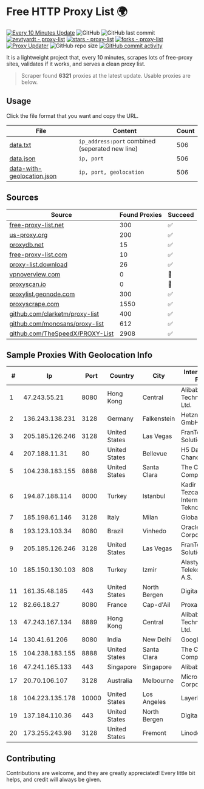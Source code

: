 
# Free HTTP Proxy List 🌍

[![Every 10 Minutes Update](https://github.com/mertguvencli/http-proxy-list/actions/workflows/main.yml/badge.svg?branch=main)](https://github.com/mertguvencli/http-proxy-list/actions/workflows/main.yml)
![GitHub](https://img.shields.io/github/license/mertguvencli/http-proxy-list)
![GitHub last commit](https://img.shields.io/github/last-commit/mertguvencli/http-proxy-list)
[![zevtyardt - proxy-list](https://img.shields.io/static/v1?label=zevtyardt&message=proxy-list&color=blue&logo=github)](https://github.com/zevtyardt/proxy-list "Go to GitHub repo")
[![stars - proxy-list](https://img.shields.io/github/stars/zevtyardt/proxy-list?style=social)](https://github.com/zevtyardt/proxy-list)
[![forks - proxy-list](https://img.shields.io/github/forks/zevtyardt/proxy-list?style=social)](https://github.com/zevtyardt/proxy-list)
[![Proxy Updater](https://github.com/zevtyardt/proxy-list/workflows/Proxy%20Updater/badge.svg)](https://github.com/zevtyardt/proxy-list/actions?query=workflow:"Proxy+Updater")
![GitHub repo size](https://img.shields.io/github/repo-size/zevtyardt/proxy-list)
[![GitHub commit activity](https://img.shields.io/github/commit-activity/m/zevtyardt/proxy-list?logo=commits)](https://github.com/zevtyardt/proxy-list/commits/main)

It is a lightweight project that, every 10 minutes, scrapes lots of free-proxy sites, validates if it works, and serves a clean proxy list.

> Scraper found **6321** proxies at the latest update. Usable proxies are below.

## Usage

Click the file format that you want and copy the URL.

|File|Content|Count|
|----|-------|-----|
|[data.txt](https://raw.githubusercontent.com/mertguvencli/http-proxy-list/main/proxy-list/data.txt)|`ip_address:port` combined (seperated new line)|506|
|[data.json](https://raw.githubusercontent.com/mertguvencli/http-proxy-list/main/proxy-list/data.json)|`ip, port`|506|
|[data-with-geolocation.json](https://raw.githubusercontent.com/mertguvencli/http-proxy-list/main/proxy-list/data-with-geolocation.json)|`ip, port, geolocation`|506|

## Sources

|Source|Found Proxies|Succeed|
|------|-------------|-------|
|[free-proxy-list.net](https://free-proxy-list.net)|300|✅|
|[us-proxy.org](https://www.us-proxy.org)|200|✅|
|[proxydb.net](http://proxydb.net)|15|✅|
|[free-proxy-list.com](https://free-proxy-list.com/?page=&port=&type%5B%5D=http&type%5B%5D=https&up_time=0&search=Search)|10|✅|
|[proxy-list.download](https://www.proxy-list.download/HTTP)|26|✅|
|[vpnoverview.com](https://vpnoverview.com/privacy/anonymous-browsing/free-proxy-servers)|0|🚫|
|[proxyscan.io](https://www.proxyscan.io)|0|🚫|
|[proxylist.geonode.com](https://proxylist.geonode.com/api/proxy-list?limit=300&page=1&sort_by=lastChecked&sort_type=desc&protocols=http,https)|300|✅|
|[proxyscrape.com](https://api.proxyscrape.com/v2/?request=displayproxies&protocol=http&timeout=10000&country=all&ssl=all&anonymity=all)|1550|✅|
|[github.com/clarketm/proxy-list](https://raw.githubusercontent.com/clarketm/proxy-list/master/proxy-list-raw.txt)|400|✅|
|[github.com/monosans/proxy-list](https://raw.githubusercontent.com/monosans/proxy-list/main/proxies/http.txt)|612|✅|
|[github.com/TheSpeedX/PROXY-List](https://raw.githubusercontent.com/TheSpeedX/PROXY-List/master/http.txt)|2908|✅|


## Sample Proxies With Geolocation Info

|#|Ip|Port|Country|City|Internet Service Provider|
|-|--|----|-------|----|-------------------------|
|1|47.243.55.21|8080|Hong Kong|Central|Alibaba (US) Technology Co., Ltd.|
|2|136.243.138.231|3128|Germany|Falkenstein|Hetzner Online GmbH|
|3|205.185.126.246|3128|United States|Las Vegas|FranTech Solutions|
|4|207.188.11.31|80|United States|Bellevue|H5 Data Centers - Chandler LLC|
|5|104.238.183.155|8888|United States|Santa Clara|The Constant Company|
|6|194.87.188.114|8000|Turkey|Istanbul|Kadir Huseyin Tezcan Nosspeed Internet Teknolojileri|
|7|185.198.61.146|3128|Italy|Milan|Global Router LLC|
|8|193.123.103.34|8080|Brazil|Vinhedo|Oracle Corporation|
|9|205.185.126.246|3128|United States|Las Vegas|FranTech Solutions|
|10|185.150.130.103|808|Turkey|Izmir|Alastyr Telekomunikasyon A.S.|
|11|161.35.48.185|443|United States|North Bergen|DigitalOcean, LLC|
|12|82.66.18.27|8080|France|Cap-d'Ail|Proxad / Free SAS|
|13|47.243.167.134|8889|Hong Kong|Central|Alibaba (US) Technology Co., Ltd.|
|14|130.41.61.206|8080|India|New Delhi|Google LLC|
|15|104.238.183.155|8888|United States|Santa Clara|The Constant Company|
|16|47.241.165.133|443|Singapore|Singapore|Alibaba.com LLC|
|17|20.70.106.107|3128|Australia|Melbourne|Microsoft Corporation|
|18|104.223.135.178|10000|United States|Los Angeles|LayerHost|
|19|137.184.110.36|443|United States|North Bergen|DigitalOcean, LLC|
|20|173.255.243.98|3128|United States|Fremont|Linode, LLC|



## Contributing

Contributions are welcome, and they are greatly appreciated! Every
little bit helps, and credit will always be given.

